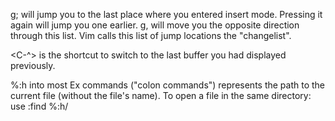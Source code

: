 g; will jump you to the last place where you entered insert mode. Pressing it again will jump you one earlier. g, will move you the opposite direction through this list. Vim calls this list of jump locations the "changelist".

<C-^> is the shortcut to switch to the last buffer you had displayed previously. 

%:h into most Ex commands ("colon commands") represents the path to the current file (without the file's name). To open a file in the same directory: use 
:find %:h/<TAB>

